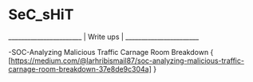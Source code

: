 # SeC_sHiT
_______________________ | Write ups | _______________________

-SOC-Analyzing Malicious Traffic Carnage Room Breakdown {
[https://medium.com/@larhribismail87/soc-analyzing-malicious-traffic-carnage-room-breakdown-37e8de9c304a]
}
